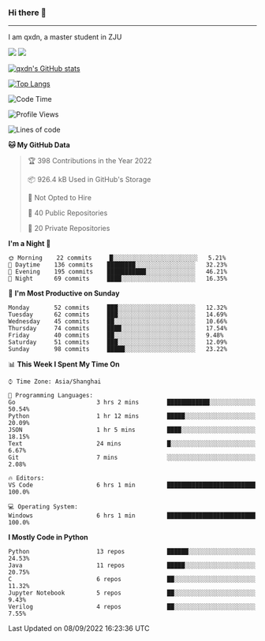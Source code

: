 ### Hi there 👋
---

I am qxdn, a master student in ZJU

[![](https://img.shields.io/badge/blog-qxdn-brightgreen?style=for-the-badge&logo=hexo)](https://qianxu.run) [![](https://img.shields.io/badge/bilibili-qxdn-ff69b4?style=for-the-badge&logo=Bilibili)](https://space.bilibili.com/11674667)


[![qxdn's GitHub stats](https://github-readme-stats.vercel.app/api?username=qxdn&count_private=true&show_icons=true)](https://github.com/qxdn)

[![Top Langs](https://github-readme-stats.vercel.app/api/top-langs/?username=qxdn&layout=compact)](https://github.com/qxdn)

<!--START_SECTION:waka-->
![Code Time](http://img.shields.io/badge/Code%20Time-417%20hrs%2036%20mins-blue)

![Profile Views](http://img.shields.io/badge/Profile%20Views-10-blue)

![Lines of code](https://img.shields.io/badge/From%20Hello%20World%20I%27ve%20Written-1%20Million%20lines%20of%20code-blue)

**🐱 My GitHub Data** 

> 🏆 398 Contributions in the Year 2022
 > 
> 📦 926.4 kB Used in GitHub's Storage 
 > 
> 🚫 Not Opted to Hire
 > 
> 📜 40 Public Repositories 
 > 
> 🔑 20 Private Repositories  
 > 
**I'm a Night 🦉** 

```text
🌞 Morning    22 commits     █░░░░░░░░░░░░░░░░░░░░░░░░   5.21% 
🌆 Daytime    136 commits    ████████░░░░░░░░░░░░░░░░░   32.23% 
🌃 Evening    195 commits    ███████████░░░░░░░░░░░░░░   46.21% 
🌙 Night      69 commits     ████░░░░░░░░░░░░░░░░░░░░░   16.35%

```
📅 **I'm Most Productive on Sunday** 

```text
Monday       52 commits     ███░░░░░░░░░░░░░░░░░░░░░░   12.32% 
Tuesday      62 commits     ███░░░░░░░░░░░░░░░░░░░░░░   14.69% 
Wednesday    45 commits     ██░░░░░░░░░░░░░░░░░░░░░░░   10.66% 
Thursday     74 commits     ████░░░░░░░░░░░░░░░░░░░░░   17.54% 
Friday       40 commits     ██░░░░░░░░░░░░░░░░░░░░░░░   9.48% 
Saturday     51 commits     ███░░░░░░░░░░░░░░░░░░░░░░   12.09% 
Sunday       98 commits     █████░░░░░░░░░░░░░░░░░░░░   23.22%

```


📊 **This Week I Spent My Time On** 

```text
⌚︎ Time Zone: Asia/Shanghai

💬 Programming Languages: 
Go                       3 hrs 2 mins        ████████████░░░░░░░░░░░░░   50.54% 
Python                   1 hr 12 mins        █████░░░░░░░░░░░░░░░░░░░░   20.09% 
JSON                     1 hr 5 mins         ████░░░░░░░░░░░░░░░░░░░░░   18.15% 
Text                     24 mins             █░░░░░░░░░░░░░░░░░░░░░░░░   6.67% 
Git                      7 mins              ░░░░░░░░░░░░░░░░░░░░░░░░░   2.08%

🔥 Editors: 
VS Code                  6 hrs 1 min         █████████████████████████   100.0%

💻 Operating System: 
Windows                  6 hrs 1 min         █████████████████████████   100.0%

```

**I Mostly Code in Python** 

```text
Python                   13 repos            ██████░░░░░░░░░░░░░░░░░░░   24.53% 
Java                     11 repos            █████░░░░░░░░░░░░░░░░░░░░   20.75% 
C                        6 repos             ██░░░░░░░░░░░░░░░░░░░░░░░   11.32% 
Jupyter Notebook         5 repos             ██░░░░░░░░░░░░░░░░░░░░░░░   9.43% 
Verilog                  4 repos             ██░░░░░░░░░░░░░░░░░░░░░░░   7.55%

```



 Last Updated on 08/09/2022 16:23:36 UTC
<!--END_SECTION:waka-->

<!--
**qxdn/qxdn** is a ✨ _special_ ✨ repository because its `README.md` (this file) appears on your GitHub profile.

Here are some ideas to get you started:

- 🔭 I’m currently working on ...
- 🌱 I’m currently learning ...
- 👯 I’m looking to collaborate on ...
- 🤔 I’m looking for help with ...
- 💬 Ask me about ...
- 📫 How to reach me: ...
- 😄 Pronouns: ...
- ⚡ Fun fact: ...
-->

